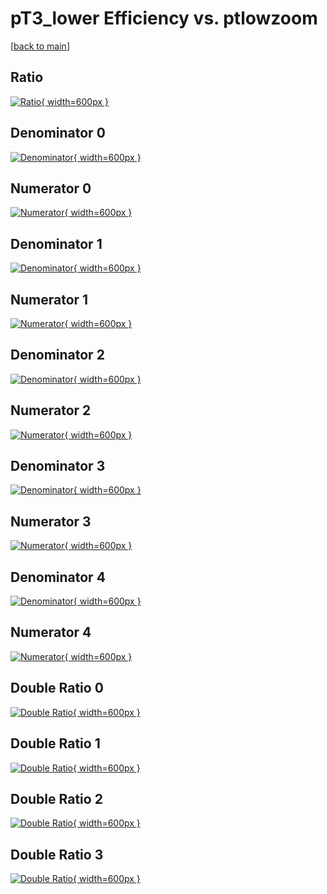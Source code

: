 # pT3_lower Efficiency vs. ptlowzoom

[[back to main](./)]



## Ratio

[![Ratio](../mtv/var/pT3_lower_xtr_0_-1_eff_ptlowzoom.png){ width=600px }](../mtv/var/pT3_lower_xtr_0_-1_eff_ptlowzoom.pdf)

## Denominator 0

[![Denominator](../mtv/den/pT3_lower_xtr_0_-1_eff_ptlowzoom_den0.png){ width=600px }](../mtv/den/pT3_lower_xtr_0_-1_eff_ptlowzoom_den0.pdf)

## Numerator 0

[![Numerator](../mtv/num/pT3_lower_xtr_0_-1_eff_ptlowzoom_num0.png){ width=600px }](../mtv/num/pT3_lower_xtr_0_-1_eff_ptlowzoom_num0.pdf)

## Denominator 1

[![Denominator](../mtv/den/pT3_lower_xtr_0_-1_eff_ptlowzoom_den1.png){ width=600px }](../mtv/den/pT3_lower_xtr_0_-1_eff_ptlowzoom_den1.pdf)

## Numerator 1

[![Numerator](../mtv/num/pT3_lower_xtr_0_-1_eff_ptlowzoom_num1.png){ width=600px }](../mtv/num/pT3_lower_xtr_0_-1_eff_ptlowzoom_num1.pdf)

## Denominator 2

[![Denominator](../mtv/den/pT3_lower_xtr_0_-1_eff_ptlowzoom_den2.png){ width=600px }](../mtv/den/pT3_lower_xtr_0_-1_eff_ptlowzoom_den2.pdf)

## Numerator 2

[![Numerator](../mtv/num/pT3_lower_xtr_0_-1_eff_ptlowzoom_num2.png){ width=600px }](../mtv/num/pT3_lower_xtr_0_-1_eff_ptlowzoom_num2.pdf)

## Denominator 3

[![Denominator](../mtv/den/pT3_lower_xtr_0_-1_eff_ptlowzoom_den3.png){ width=600px }](../mtv/den/pT3_lower_xtr_0_-1_eff_ptlowzoom_den3.pdf)

## Numerator 3

[![Numerator](../mtv/num/pT3_lower_xtr_0_-1_eff_ptlowzoom_num3.png){ width=600px }](../mtv/num/pT3_lower_xtr_0_-1_eff_ptlowzoom_num3.pdf)

## Denominator 4

[![Denominator](../mtv/den/pT3_lower_xtr_0_-1_eff_ptlowzoom_den4.png){ width=600px }](../mtv/den/pT3_lower_xtr_0_-1_eff_ptlowzoom_den4.pdf)

## Numerator 4

[![Numerator](../mtv/num/pT3_lower_xtr_0_-1_eff_ptlowzoom_num4.png){ width=600px }](../mtv/num/pT3_lower_xtr_0_-1_eff_ptlowzoom_num4.pdf)

## Double Ratio 0

[![Double Ratio](../mtv/ratio/pT3_lower_xtr_0_-1_eff_ptlowzoom_ratio0.png){ width=600px }](../mtv/ratio/pT3_lower_xtr_0_-1_eff_ptlowzoom_ratio0.pdf)

## Double Ratio 1

[![Double Ratio](../mtv/ratio/pT3_lower_xtr_0_-1_eff_ptlowzoom_ratio1.png){ width=600px }](../mtv/ratio/pT3_lower_xtr_0_-1_eff_ptlowzoom_ratio1.pdf)

## Double Ratio 2

[![Double Ratio](../mtv/ratio/pT3_lower_xtr_0_-1_eff_ptlowzoom_ratio2.png){ width=600px }](../mtv/ratio/pT3_lower_xtr_0_-1_eff_ptlowzoom_ratio2.pdf)

## Double Ratio 3

[![Double Ratio](../mtv/ratio/pT3_lower_xtr_0_-1_eff_ptlowzoom_ratio3.png){ width=600px }](../mtv/ratio/pT3_lower_xtr_0_-1_eff_ptlowzoom_ratio3.pdf)

